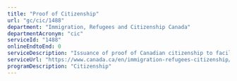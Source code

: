 ```yaml
---
title: "Proof of Citizenship"
url: "gc/cic/1488"
department: "Immigration, Refugees and Citizenship Canada"
departmentAcronym: "cic"
serviceId: "1488"
onlineEndtoEnd: 0
serviceDescription: "Issuance of proof of Canadian citizenship to facilitate access to other government services, including application for Canadian passport."
serviceUrl: "https://www.canada.ca/en/immigration-refugees-citizenship/services/canadian-citizenship/proof-citizenship/about.html"
programDescription: "Citizenship"
---
```

